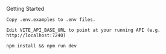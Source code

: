 Getting Started

    Copy .env.examples to .env files.

    Edit VITE_API_BASE_URL to point at your running API (e.g. http://localhost:7240)

    npm install && npm run dev